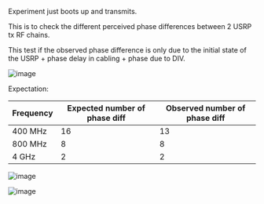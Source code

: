 Experiment just boots up and transmits.

This is to check the different perceived phase differences between 2 USRP tx RF chains.

This test if the observed phase difference is only due to the initial state of the USRP + phase delay in cabling + phase due to DIV.

![image](https://github.com/user-attachments/assets/94d72650-9755-4963-82cb-0c7a6185680e)


Expectation:

| Frequency | Expected number of phase diff | Observed number of phase diff |
| --- | --- |  --- |
| 400 MHz | 16 | 13 |
| 800 MHz | 8 | 8 |
| 4 GHz | 2 | 2 |

![image](https://github.com/user-attachments/assets/2a72660b-e47e-409f-aca3-3ea1ca873937)



![image](https://github.com/user-attachments/assets/29cd251b-e5d6-4ada-80e6-605c5fd79853)

